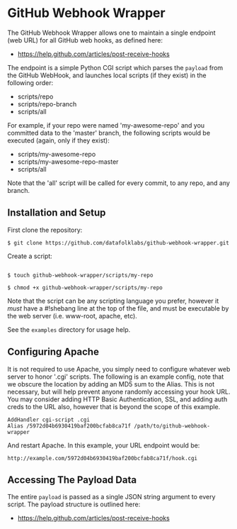 GitHub Webhook Wrapper
======================

The GitHub Webhook Wrapper allows one to maintain a single endpoint (web
URL) for all GitHub web hooks, as defined here:

 * https://help.github.com/articles/post-receive-hooks
 
The endpoint is a simple Python CGI script which parses the `payload` from 
the GitHub WebHook, and launches local scripts (if they exist) in the 
following order:

 * scripts/repo
 * scripts/repo-branch
 * scripts/all
 

For example, if your repo were named 'my-awesome-repo' and you committed data
to the 'master' branch, the following scripts would be executed (again, only 
if they exist):

 * scripts/my-awesome-repo
 * scripts/my-awesome-repo-master
 * scripts/all
 

Note that the 'all' script will be called for every commit, to any repo, and
any branch.


Installation and Setup
----------------------

First clone the repository:

```
$ git clone https://github.com/datafolklabs/github-webhook-wrapper.git
```


Create a script:

```

$ touch github-webhook-wrapper/scripts/my-repo

$ chmod +x github-webhook-wrapper/scripts/my-repo

```

Note that the script can be any scripting language you prefer, however it 
*must* have a #!shebang line at the top of the file, and must be executable
by the web server (i.e. www-root, apache, etc).

See the `examples` directory for usage help.

Configuring Apache
------------------

It is not required to use Apache, you simply need to configure whatever web
server to honor '.cgi' scripts.  The following is an example config, note that
we obscure the location by adding an MD5 sum to the Alias.  This is not
necessary, but will help prevent anyone randomly accessing your hook URL.  
You may consider adding HTTP Basic Authentication, SSL, and adding auth creds 
to the URL also, however that is beyond the scope of this example.

```
AddHandler cgi-script .cgi
Alias /5972d04b6930419baf200bcfab8ca71f /path/to/github-webhook-wrapper
```

And restart Apache. In this example, your URL endpoint would be:

```
http://example.com/5972d04b6930419baf200bcfab8ca71f/hook.cgi
```

Accessing The Payload Data
--------------------------

The entire `payload` is passed as a single JSON string argument to every
script.  The payload structure is outlined here:

 * https://help.github.com/articles/post-receive-hooks

